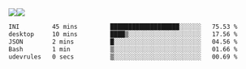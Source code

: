 <div style="display: flex; flex-direction: row;">
<img style="height: auto; width: auto;" class="img" src="https://raw.githubusercontent.com/blazepp/github-stats/master/generated/overview.svg#gh-dark-mode-only" />
<img style="height: auto; width: auto;" class="img" src="https://raw.githubusercontent.com/blazepp/github-stats/master/generated/languages.svg#gh-dark-mode-only" />
</div>

<div style="display: flex; flex-direction: row;">
<!--START_SECTION:waka-->

```txt
INI         45 mins         ███████████████████░░░░░░   75.53 %
desktop     10 mins         ████▒░░░░░░░░░░░░░░░░░░░░   17.56 %
JSON        2 mins          █░░░░░░░░░░░░░░░░░░░░░░░░   04.56 %
Bash        1 min           ▒░░░░░░░░░░░░░░░░░░░░░░░░   01.66 %
udevrules   0 secs          ▒░░░░░░░░░░░░░░░░░░░░░░░░   00.69 %
```

<!--END_SECTION:waka-->
</div>
